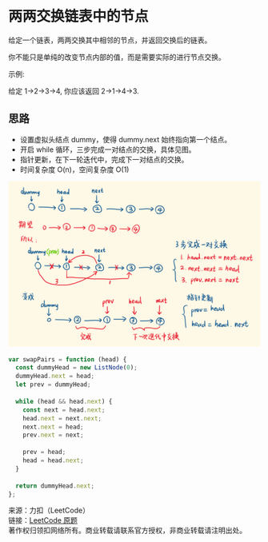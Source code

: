 # 两两交换链表中的节点

给定一个链表，两两交换其中相邻的节点，并返回交换后的链表。

你不能只是单纯的改变节点内部的值，而是需要实际的进行节点交换。

示例:

给定 1->2->3->4, 你应该返回 2->1->4->3.

## 思路

- 设置虚拟头结点 dummy，使得 dummy.next 始终指向第一个结点。
- 开启 while 循环，三步完成一对结点的交换，具体见图。
- 指针更新，在下一轮迭代中，完成下一对结点的交换。
- 时间复杂度 O(n)，空间复杂度 O(1)

![图解](./1602548103-pyYkxE-image.png)

```js
var swapPairs = function (head) {
  const dummyHead = new ListNode(0);
  dummyHead.next = head;
  let prev = dummyHead;

  while (head && head.next) {
    const next = head.next;
    head.next = next.next;
    next.next = head;
    prev.next = next;

    prev = head;
    head = head.next;
  }

  return dummyHead.next;
};
```

来源：力扣（LeetCode）  
链接：[LeetCode 原题](https://leetcode-cn.com/problems/swap-nodes-in-pairs)  
著作权归领扣网络所有。商业转载请联系官方授权，非商业转载请注明出处。
